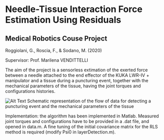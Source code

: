 # Needle-Tissue Interaction Force Estimation Using Residuals
## Medical Robotics Couse Project
Roggiolani, G., Roscia, F., & Sodano, M. (2020)

Supervisor: Prof. Marilena VENDITTELLI


The aim of the project is a sensorless extimation of the exerted force between a needle attached to the end effector of the KUKA LWR-IV + manipulator and a tissue during a puncturing event, together with the mechanical parameters of the tissue, having the joint torques and configurations histories. 

![Alt Text](https://user-images.githubusercontent.com/62264717/83292181-f2bac600-a1e9-11ea-80f6-b56af0c4b36a.png)
Schematic representation of the flow of data for detecting a puncturing event and the mechanical parameters of the tissue


Implementation: the algorithm has been implemented in Matlab. Measured joint torques and configurations have to be provided in a .dat file, and opened in data.m. A fine tuning of the initial covariance matrix for the RLS method is required (modify Psi0 in layerDetection.m).
